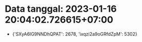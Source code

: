 # Data tanggal: 2023-01-16 20:04:02.726615+07:00

* {'SXyA6IG9NNDhQPAT': 2678, 'ixqzi2a9oGRfdZpM': 5302}
